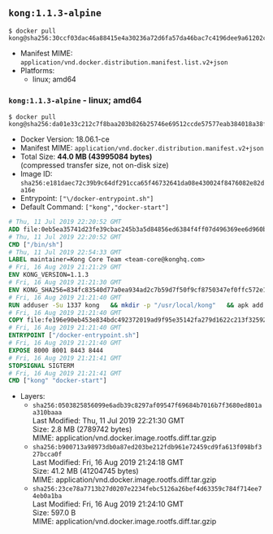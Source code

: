 ## `kong:1.1.3-alpine`

```console
$ docker pull kong@sha256:30ccf03dac46a88415e4a30236a72d6fa57da46bac7c4196dee9a61202c3256a
```

-	Manifest MIME: `application/vnd.docker.distribution.manifest.list.v2+json`
-	Platforms:
	-	linux; amd64

### `kong:1.1.3-alpine` - linux; amd64

```console
$ docker pull kong@sha256:da01e33c212c7f8baa203b826b25746e69512ccde57577eab384018a38f6d0e9
```

-	Docker Version: 18.06.1-ce
-	Manifest MIME: `application/vnd.docker.distribution.manifest.v2+json`
-	Total Size: **44.0 MB (43995084 bytes)**  
	(compressed transfer size, not on-disk size)
-	Image ID: `sha256:e181daec72c39b9c64df291cca65f46732641da08e430024f8476082e82da16e`
-	Entrypoint: `["\/docker-entrypoint.sh"]`
-	Default Command: `["kong","docker-start"]`

```dockerfile
# Thu, 11 Jul 2019 22:20:52 GMT
ADD file:0eb5ea35741d23fe39cbac245b3a5d84856ed6384f4ff07d496369ee6d960bad in / 
# Thu, 11 Jul 2019 22:20:52 GMT
CMD ["/bin/sh"]
# Thu, 11 Jul 2019 22:54:33 GMT
LABEL maintainer=Kong Core Team <team-core@konghq.com>
# Fri, 16 Aug 2019 21:21:29 GMT
ENV KONG_VERSION=1.1.3
# Fri, 16 Aug 2019 21:21:30 GMT
ENV KONG_SHA256=834fc83540d77a0ea934ad2c7b59d7f50f9cf8750347ef0ffc572e1b508abbd4
# Fri, 16 Aug 2019 21:21:40 GMT
RUN adduser -Su 1337 kong 	&& mkdir -p "/usr/local/kong" 	&& apk add --no-cache --virtual .build-deps wget tar ca-certificates 	&& apk add --no-cache libgcc openssl pcre perl tzdata curl libcap su-exec 	&& wget -O kong.tar.gz "https://bintray.com/kong/kong-alpine-tar/download_file?file_path=kong-$KONG_VERSION.apk.tar.gz" 	&& echo "$KONG_SHA256 *kong.tar.gz" | sha256sum -c - 	&& tar -xzf kong.tar.gz -C /tmp 	&& rm -f kong.tar.gz 	&& cp -R /tmp/usr / 	&& rm -rf /tmp/usr 	&& cp -R /tmp/etc / 	&& rm -rf /tmp/etc 	&& apk del .build-deps 	&& chown -R kong:0 /usr/local/kong 	&& chmod -R g=u /usr/local/kong
# Fri, 16 Aug 2019 21:21:40 GMT
COPY file:fe196e90eb453e834bdc492372019ad9f95e35142fa279d1622c213f32592fe9 in /docker-entrypoint.sh 
# Fri, 16 Aug 2019 21:21:40 GMT
ENTRYPOINT ["/docker-entrypoint.sh"]
# Fri, 16 Aug 2019 21:21:40 GMT
EXPOSE 8000 8001 8443 8444
# Fri, 16 Aug 2019 21:21:41 GMT
STOPSIGNAL SIGTERM
# Fri, 16 Aug 2019 21:21:41 GMT
CMD ["kong" "docker-start"]
```

-	Layers:
	-	`sha256:0503825856099e6adb39c8297af09547f69684b7016b7f3680ed801aa310baaa`  
		Last Modified: Thu, 11 Jul 2019 22:21:30 GMT  
		Size: 2.8 MB (2789742 bytes)  
		MIME: application/vnd.docker.image.rootfs.diff.tar.gzip
	-	`sha256:b900713a98973db0a87ed203be212fdb961e72459cd9fa613f098bf327bcca0f`  
		Last Modified: Fri, 16 Aug 2019 21:24:18 GMT  
		Size: 41.2 MB (41204745 bytes)  
		MIME: application/vnd.docker.image.rootfs.diff.tar.gzip
	-	`sha256:23ce78a7713b27d0207e2234febc5126a26bef4d63359c784f714ee74eb0a1ba`  
		Last Modified: Fri, 16 Aug 2019 21:24:10 GMT  
		Size: 597.0 B  
		MIME: application/vnd.docker.image.rootfs.diff.tar.gzip
